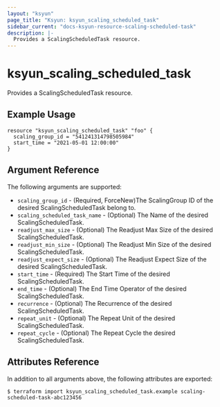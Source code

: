 ```yaml
---
layout: "ksyun"
page_title: "Ksyun: ksyun_scaling_scheduled_task"
sidebar_current: "docs-ksyun-resource-scaling-scheduled-task"
description: |-
  Provides a ScalingScheduledTask resource.
---
```


# ksyun_scaling_scheduled_task

Provides a ScalingScheduledTask resource.

## Example Usage

```hcl
resource "ksyun_scaling_scheduled_task" "foo" {
  scaling_group_id = "541241314798505984"
  start_time = "2021-05-01 12:00:00"
}

```

## Argument Reference

The following arguments are supported:

* `scaling_group_id` - (Required, ForceNew)The ScalingGroup ID of the desired ScalingScheduledTask belong to.
* `scaling_scheduled_task_name` - (Optional) The Name of the desired ScalingScheduledTask.
* `readjust_max_size` - (Optional) The Readjust Max Size of the desired ScalingScheduledTask.
* `readjust_min_size` - (Optional) The Readjust Min Size of the desired ScalingScheduledTask.
* `readjust_expect_size` - (Optional) The Readjust Expect Size of the desired ScalingScheduledTask.
* `start_time` - (Required) The Start Time of the desired ScalingScheduledTask.
* `end_time` -  (Optional) The End Time Operator of the desired ScalingScheduledTask.
* `recurrence` - (Optional) The Recurrence of the desired ScalingScheduledTask.
* `repeat_unit` - (Optional) The Repeat Unit of the desired ScalingScheduledTask.
* `repeat_cycle` - (Optional) The Repeat Cycle the desired ScalingScheduledTask.


## Attributes Reference

In addition to all arguments above, the following attributes are exported:


```
$ terraform import ksyun_scaling_scheduled_task.example scaling-scheduled-task-abc123456
```